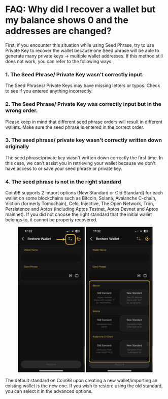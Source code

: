 # FAQ: Why did I recover a wallet but my balance shows 0 and the addresses are changed?

First, if you encounter this situation while using Seed Phrase, try to use Private Key to recover the wallet because one Seed phrase will be able to generate many private keys -> multiple wallet addresses. If this method still does not work, you can refer to the following ways:

### 1. The Seed Phrase/ Private Key wasn't correctly input.

The Seed Phrases/ Private Keys may have missing letters or typos. Check to see if you entered anything incorrectly.&#x20;

### 2. The Seed Phrase/ Private Key was correctly input but in the wrong order.

Please keep in mind that different seed phrase orders will result in different wallets. Make sure the seed phrase is entered in the correct order.

### 3. The seed phrase/ private key wasn't correctly written down originally

The seed phrase/private key wasn't written down correctly the first time. In this case, we can't assist you in retrieving your wallet because we don't have access to or save your seed phrase or private key.

### 4. T**he seed phrase is not in the right standard**‌

Coin98 supports 2 import options (New Standard or Old Standard) for each wallet on some blockchains such as Bitcoin, Solana, Avalanche C-chain, Viction (formerly Tomochain), Celo, Injective, The Open Network, Tron, Persistence and Aptos (including Aptos Testnet, Aptos Devnet and Aptos mainnet). If you did not choose the right standard that the initial wallet belongs to, it cannot be properly recovered.&#x20;

<figure><img src="../../../../.gitbook/assets/coin98-app-standards.png" alt=""><figcaption></figcaption></figure>

The default standard on Coin98 upon creating a new wallet/importing an existing wallet is the new one. If you wish to restore using the old standard, you can select it in the advanced options.
